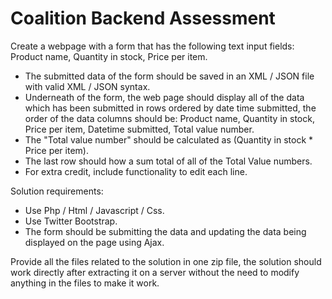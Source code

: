 # Coalition Backend Assessment

Create a webpage with a form that has the following text input fields: Product name, Quantity in stock, Price per item.
- The submitted data of the form should be saved in an XML / JSON file with valid XML / JSON syntax.
- Underneath of the form, the web page should display all of the data which has been submitted in rows ordered by date time submitted, the order of the data columns should be: Product name, Quantity in stock, Price per item, Datetime submitted, Total value number.
- The "Total value number" should be calculated as (Quantity in stock * Price per item).
- The last row should how a sum total of all of the Total Value numbers.
- For extra credit, include functionality to edit each line.

Solution requirements:
- Use Php / Html / Javascript / Css.
- Use Twitter Bootstrap.
- The form should be submitting the data and updating the data being displayed on the page using Ajax.

Provide all the files related to the solution in one zip file, the solution should work directly after extracting it on a server without the need to modify anything in the files to make it work.
